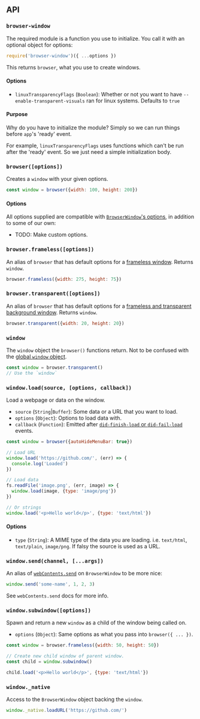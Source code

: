 ## API

### `browser-window`

The required module is a function you use to initialize.  You call it with an optional object for options:

```js
require('browser-window')({ ...options })
```

This returns `browser`, what you use to create windows.

#### Options

 - `linuxTransparencyFlags` (`Boolean`): Whether or not you want to have `--enable-transparent-visuals` ran for linux systems.  Defaults to `true`

#### Purpose

Why do you have to initialize the module?  Simply so we can run things before `app`'s 'ready' event.

For example, `linuxTransparencyFlags` uses functions which can't be run after the 'ready' event.  So we just need a simple initialization body.

### `browser([options])`

Creates a `window` with your given options.

```js
const window = browser({width: 100, height: 200})
```

#### Options

All options supplied are compatible with [`BrowserWindow`'s options](https://github.com/electron/electron/blob/master/docs/api/browser-window.md), in addition to some of our own:

 - TODO: Make custom options.

### `browser.frameless([options])`

An alias of `browser` that has default options for a [frameless window](https://github.com/electron/electron/blob/master/docs/api/frameless-window.md). Returns `window`.

```js
browser.frameless({width: 275, height: 75})
```

### `browser.transparent([options])`

An alias of `browser` that has default options for a [frameless and transparent background window](https://github.com/electron/electron/blob/master/docs/api/frameless-window.md#transparent-window).  Returns `window`.

```js
browser.transparent({width: 20, height: 20})
```

### `window`

The `window` object the `browser()` functions return.  Not to be confused with the [global `window` object](https://developer.mozilla.org/en-US/docs/Web/API/Window).

```js
const window = browser.transparent()
// Use the `window`
```


### `window.load(source, [options, callback])`

Load a webpage or data on the window.

 - `source` (`String`|`Buffer`): Some data or a URL that you want to load.
 - `options` (`Object`): Options to load data with.
 - `callback` (`Function`): Emitted after [`did-finish-load` or `did-fail-load`](https://github.com/electron/electron/blob/master/docs/api/web-contents.md#event-did-finish-load) events.

```js
const window = browser({autoHideMenuBar: true})

// Load URL
window.load('https://github.com/', (err) => {
  console.log('Loaded')
})

// Load data
fs.readFile('image.png', (err, image) => {
  window.load(image, {type: 'image/png'})
})

// Or strings
window.load('<p>Hello world</p>', {type: 'text/html'})
```

#### Options

 - `type` (`String`): A MIME type of the data you are loading.  i.e. `text/html`, `text/plain`, `image/png`. If falsy the source is used as a URL.

### `window.send(channel, [...args])`

An alias of [`webContents.send`](https://github.com/electron/electron/blob/master/docs/api/web-contents.md#contentssendchannel-arg1-arg2-) on `BrowserWindow` to be more nice:

```js
window.send('some-name', 1, 2, 3)
```

See `webContents.send` docs for more info.

### `window.subwindow([options])`

Spawn and return a new `window` as a child of the window being called on.

 - `options` (`Object`): Same options as what you pass into `browser({ ... })`.

```js
const window = browser.frameless({width: 50, height: 50})

// Create new child window of parent window.
const child = window.subwindow()

child.load('<p>Hello world</p>', {type: 'text/html'})
```

### `window._native`

Access to the `BrowserWindow` object backing the `window`.

```js
window._native.loadURL('https://github.com/')
```
